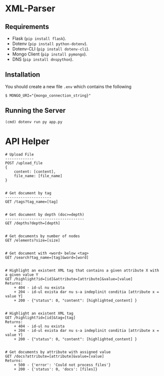 XML-Parser
===========

Requirements
------------

- Flask (`pip install flask`).
- Dotenv (`pip install python-dotenv`).
- Dotenv-CLI (`pip install dotenv-cli`).
- Mongo Client (`pip install pymongo`).
- DNS (`pip install dnspython`).


Installation
------------

You should create a new file `.env` which contains the following

    $ MONGO_URI="{mongo_connection_string}"

Running the Server
--------------------
    (cmd) dotenv run py app.py
    

API Helper
===========

    # Upload File
    -------------
    POST /upload_file 
    {
        content: [content],
        file_name: [file_name]
    }
    
    
    # Get document by tag
    ---------------------
    GET /tags?tag_name=[tag]
    
    
    # Get document by depth (doc>=depth)
    ------------------------------------
    GET /depths?depth=[depth]
    
    
    # Get documents by number of nodes
    GET /elements?size=[size]
    
    
    # Get document with <word> below <tag>
    GET /search?tag_name=[tag]&word=[word]
     
    
    # Highlight an existent XML tag that contains a given attribute X with a given value Y
    GET /highlight?id=[id]&attribute=[attribute]&value=[value]
    Returns: 
        + 404 - id-ul nu exista
        + 204 - id-ul exista dar nu s-a indeplinit conditia [attribute x = value Y]
        + 200 - {"status": 0, "content": [highlighted_content] }
    
    
    # Highlight an existent XML tag
    GET /highlight?id=[id]&tag=[tag]
    Returns: 
        + 404 - id-ul nu exista
        + 204 - id-ul exista dar nu s-a indeplinit conditia [attribute x = value Y]
        + 200 - {"status": 0, "content": [highlighted_content] }
        
        
    # Get documents by attribute with assigned value
    GET /docs?attribute=[attribute]&value=[value]
    Returns:
        + 500 - {'error': 'Could not process files'}
        + 200 - {'status': 0, 'docs': [files]}
    
    
    